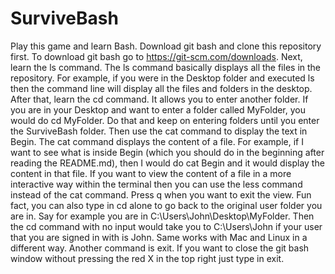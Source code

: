 # SurviveBash
Play this game and learn Bash. Download git bash and clone this repository first. To download git bash go to https://git-scm.com/downloads. Next, learn the ls command. The ls command basically displays all the files in the repository. For example, if you were in the Desktop folder and executed ls then the command line will display all the files and folders in the desktop. After that, learn the cd command. It allows you to enter another folder. If you are in your Desktop and want to enter a folder called MyFolder, you would do cd MyFolder. Do that and keep on entering folders until you enter the SurviveBash folder. Then use the cat command to display the text in Begin. The cat command displays the content of a file. For example, if I want to see what is inside Begin (which you should do in the beginning after reading the README.md), then I would do cat Begin and it would display the content in that file. If you want to view the content of a file in a more interactive way within the terminal then you can use the less command instead of the cat command. Press q when you want to exit the view. Fun fact, you can also type in cd alone to go back to the original user folder you are in. Say for example you are in C:\Users\John\Desktop\MyFolder. Then the cd command with no input would take you to C:\Users\John if your user that you are signed in with is John. Same works with Mac and Linux in a different way. Another command is exit. If you want to close the git bash window without pressing the red X in the top right just type in exit.
